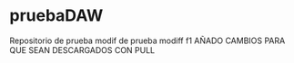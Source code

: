 # pruebaDAW
Repositorio de prueba
modif de prueba
modiff f1
AÑADO CAMBIOS PARA QUE SEAN DESCARGADOS CON PULL
